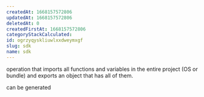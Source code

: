 ```yaml
---
createdAt: 1668157572806
updatedAt: 1668157572806
deletedAt: 0
createdFirstAt: 1668157572806
categoryStackCalculated: 
id: ogrzyqyskliuwlxxdweymxgf
slug: sdk
name: sdk
---
```


operation that imports all functions and variables in the entire project (OS or bundle) and exports an object that has all of them.

can be generated
